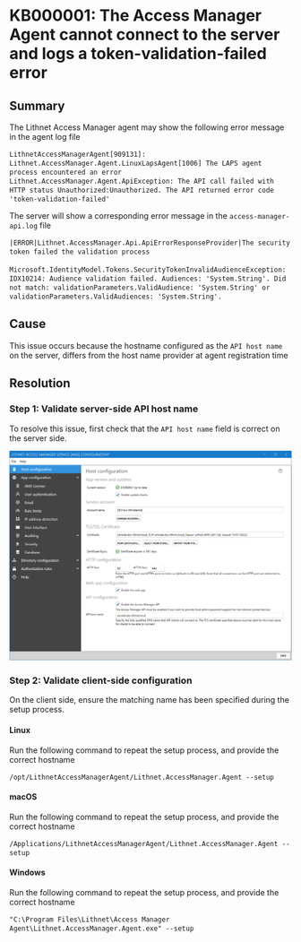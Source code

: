 # KB000001: The Access Manager Agent cannot connect to the server and logs a token-validation-failed error

## Summary

The Lithnet Access Manager agent may show the following error message in the agent log file

```
LithnetAccessManagerAgent[909131]: Lithnet.AccessManager.Agent.LinuxLapsAgent[1006] The LAPS agent process encountered an error
Lithnet.AccessManager.Agent.ApiException: The API call failed with HTTP status Unauthorized:Unauthorized. The API returned error code 'token-validation-failed'
```

The server will show a corresponding error message in the `access-manager-api.log` file

```
|ERROR|Lithnet.AccessManager.Api.ApiErrorResponseProvider|The security token failed the validation process

Microsoft.IdentityModel.Tokens.SecurityTokenInvalidAudienceException: IDX10214: Audience validation failed. Audiences: 'System.String'. Did not match: validationParameters.ValidAudience: 'System.String' or validationParameters.ValidAudiences: 'System.String'.
```

## Cause

This issue occurs because the hostname configured as the `API host name` on the server, differs from the host name provider at agent registration time

## Resolution

### Step 1: Validate server-side API host name

To resolve this issue, first check that the `API host name` field is correct on the server side.

![](../../images/ui-page-host-configuration.png)

### Step 2: Validate client-side configuration

On the client side, ensure the matching name has been specified during the setup process.

#### Linux

Run the following command to repeat the setup process, and provide the correct hostname

```shell
/opt/LithnetAccessManagerAgent/Lithnet.AccessManager.Agent --setup
```

#### macOS

Run the following command to repeat the setup process, and provide the correct hostname

```shell
/Applications/LithnetAccessManagerAgent/Lithnet.AccessManager.Agent --setup
```

#### Windows

Run the following command to repeat the setup process, and provide the correct hostname

```batch
"C:\Program Files\Lithnet\Access Manager Agent\Lithnet.AccessManager.Agent.exe" --setup
```
